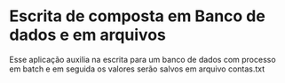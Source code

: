 # Escrita de composta em Banco de dados e em arquivos
Esse aplicação auxilia na escrita para um banco de dados com processo em batch e em seguida os valores serão salvos em arquivo contas.txt